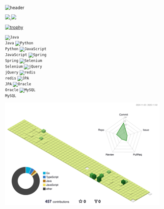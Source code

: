 ![header](https://capsule-render.vercel.app/api?type=waving&color=gradient&height=120&animation=fadeIn&section=footer&text=안녕하세요.&fontAlign=70&stroke=000000)

<a href="s">
  <img src="https://github-readme-stats.vercel.app/api/top-langs/?username=AhnDaHoon&exclude_repo=AhnDaHoon.github.io&layout=compact&theme=tokyonight" />
</a>
<a href="s">
  <img src="https://github-readme-stats.vercel.app/api?username=AhnDaHoon&theme=tokyonight&show_icons=true" width="42%" />
</a>

[![trophy](https://github-profile-trophy.vercel.app/?username=dkssud8150&theme=flat&column=7)](https://github.com/dkssud8150/)

<code><img alt = "Java" height="20" src="https://cdn.icon-icons.com/icons2/81/PNG/256/java_15498.png"> Java</code>
<code><img alt = "Python" height="20" src="https://cdn.icon-icons.com/icons2/2699/PNG/512/pytorch_logo_icon_170820.png"> Python</code>
<code><img alt = "JavaScript" height="20" src="https://i.namu.wiki/i/DSnv9SvW9FfwbQj71hLIAE3fKtYQZ2QIJJE4Keg8D_OMfBKcx3Sn6oFGCtLu0wflMq2NOMpJ6dbGW-UojoRkbK56Dnj7_VPq0sisAYb4JDEOj_Eda_ir-144lrcoMPlIixeZ4Mh4aTvprawINUdjLA.svg"> JavaScript</code>
<code><img alt = "Spring" height="20" src="https://upload.wikimedia.org/wikipedia/commons/thumb/7/79/Spring_Boot.svg/120px-Spring_Boot.svg.png"> Spring</code>
<code><img alt = "Selenium" height="20" src="https://i.namu.wiki/i/qmvpyKr85riVo68yywfxkO55YDe9WpeTRUFUv7FPTmA6OdeiDmCTTKSbCOCJkAIeAKMwNNEMiHOpPK318GDJFYXebycJXE4KO_cHwj9V08DIueGvAk4H_gxyLJie0gasO4IIIdGY7f260SZ7V6iDFw.webp"> Selenium</code>
<code><img alt = "jQuery" height="20" src="https://cdn.icon-icons.com/icons2/2415/PNG/96/jquery_plain_wordmark_logo_icon_146445.png"> jQuery</code>
<code><img alt = "redis" height="20" src="https://cdn.icon-icons.com/icons2/2415/PNG/96/redis_original_wordmark_logo_icon_146369.png"> redis</code>
<code><img alt = "JPA" height="20" src="https://hibernate.org/images/hibernate-logo.svg"> JPA</code>
<code><img alt = "Oracle" height="20" src="https://cdn.icon-icons.com/icons2/2415/PNG/96/oracle_original_logo_icon_146401.png"> Oracle</code>
<code><img alt = "MySQL" height="20" src="https://cdn.icon-icons.com/icons2/2415/PNG/96/mysql_original_wordmark_logo_icon_146417.png"> MySQL</code>

![](./profile-3d-contrib/profile-green-animate.svg)
